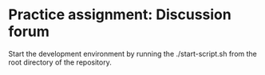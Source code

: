 # Practice assignment: Discussion forum

Start the development environment by running the ./start-script.sh from the root directory of the repository.
